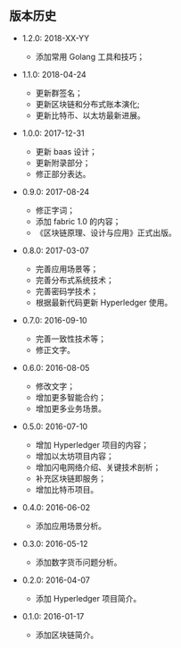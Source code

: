 ## 版本历史

* 1.2.0: 2018-XX-YY
  * 添加常用 Golang 工具和技巧；

* 1.1.0: 2018-04-24
  * 更新群签名；
  * 更新区块链和分布式账本演化;
  * 更新比特币、以太坊最新进展。

* 1.0.0: 2017-12-31
  * 更新 baas 设计；
  * 更新附录部分；
  * 修正部分表达。

* 0.9.0: 2017-08-24
  * 修正字词；
  * 添加 fabric 1.0 的内容；
  * 《区块链原理、设计与应用》正式出版。

* 0.8.0: 2017-03-07
  * 完善应用场景等；
  * 完善分布式系统技术；
  * 完善密码学技术；
  * 根据最新代码更新 Hyperledger 使用。

* 0.7.0: 2016-09-10
  * 完善一致性技术等；
  * 修正文字。

* 0.6.0: 2016-08-05
  * 修改文字；
  * 增加更多智能合约；
  * 增加更多业务场景。

* 0.5.0: 2016-07-10
  * 增加 Hyperledger 项目的内容；
  * 增加以太坊项目内容；
  * 增加闪电网络介绍、关键技术剖析；
  * 补充区块链即服务；
  * 增加比特币项目。

* 0.4.0: 2016-06-02
    * 添加应用场景分析。

* 0.3.0: 2016-05-12
    * 添加数字货币问题分析。

* 0.2.0: 2016-04-07
    * 添加 Hyperledger 项目简介。

* 0.1.0: 2016-01-17
    * 添加区块链简介。

